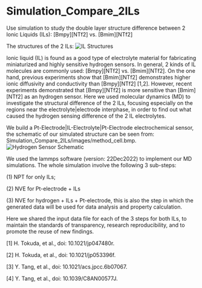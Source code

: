 # Simulation_Compare_2ILs
Use simulation to study the double layer structure difference between 2 Ionic Liquids (ILs): [Bmpy][NTf2] vs. [Bmim][NTf2]

The structures of the 2 ILs: 
![IL Structures](images/IL_structure.bmp) 

Ionic liquid (IL) is found as a good type of electrolyte material for fabricating miniaturized and highly sensitive hydrogen sensors. In general, 2 kinds of IL molecules are commonly used: [Bmpy][NTf2] vs. [Bmim][NTf2]. On the one hand, previous experiments show that [Bmim][NTf2] demonstrates higher ionic diffusivity and conductivity than [Bmpy][NTf2] [1,2]. However, recent experiments demonstrated that [Bmpy][NTf2] is more sensitive than [Bmim][NTf2] as an hydrogen sensor. Here we used molecular dynamics (MD) to investigate the structural difference of the 2 ILs, focusing especially on the regions near the electrolyte|electrode interphase, in order to find out what caused the hydrogen sensing difference of the 2 IL electrolytes.

We build a Pt-Electrode|IL-Electrolyte|Pt-Electrode electrochemical sensor, the schematic of our simulated structure can be seen from: Simulation_Compare_2ILs/images/method_cell.bmp. 
![Hydrogen Sensor Schematic](images/method_cell.bmp) 

We used the lammps software (version: 22Dec2022) to implement our MD simulations. The whole simulation involve the following 3 sub-steps: 

(1) NPT for only ILs; 

(2) NVE for Pt-electrode + ILs

(3) NVE for hydrogen + ILs + Pt-electrode, this is also the step in which the generated data will be used for data analysis and property calculation.

Here we shared the input data file for each of the 3 steps for both ILs, to maintain the standards of transparency, research reproducibility, and to promote the reuse of new findings.


[1] H. Tokuda, et al., doi: 10.1021/jp047480r.

[2] H. Tokuda, et al., doi: 10.1021/jp053396f.

[3] Y. Tang, et al., doi: 10.1021/acs.jpcc.6b07067.

[4] Y. Tang, et al., doi: 10.1039/C8AN00577J.
